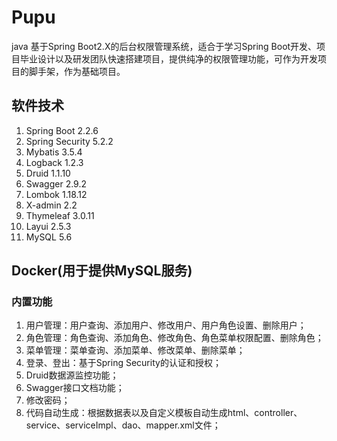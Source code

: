 # Pupu
java 基于Spring Boot2.X的后台权限管理系统，适合于学习Spring Boot开发、项目毕业设计以及研发团队快速搭建项目，提供纯净的权限管理功能，可作为开发项目的脚手架，作为基础项目。

## 软件技术

1. Spring Boot 2.2.6
2. Spring Security 5.2.2
3. Mybatis 3.5.4
4. Logback 1.2.3
5. Druid 1.1.10
6. Swagger 2.9.2
7. Lombok 1.18.12
8. X-admin 2.2
9. Thymeleaf 3.0.11
10. Layui 2.5.3
11. MySQL 5.6

## Docker(用于提供MySQL服务)

### 内置功能

1. 用户管理：用户查询、添加用户、修改用户、用户角色设置、删除用户；
1. 角色管理：角色查询、添加角色、修改角色、角色菜单权限配置、删除角色；
1. 菜单管理：菜单查询、添加菜单、修改菜单、删除菜单；
1. 登录、登出：基于Spring Security的认证和授权；
1. Druid数据源监控功能；
1. Swagger接口文档功能；
1. 修改密码；
1. 代码自动生成：根据数据表以及自定义模板自动生成html、controller、service、serviceImpl、dao、mapper.xml文件；
